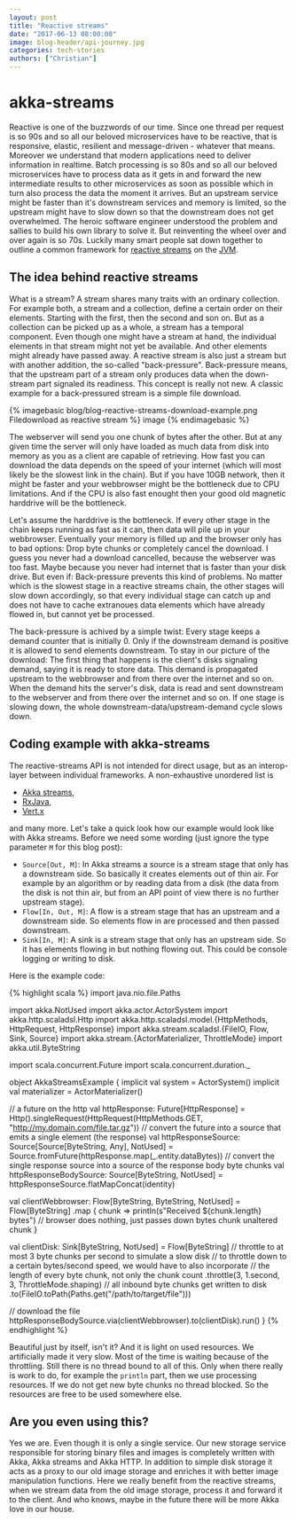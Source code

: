 ```yaml
---
layout: post
title: "Reactive streams"
date: "2017-06-13 08:00:00"
image: blog-header/api-journey.jpg
categories: tech-stories
authors: ["Christian"]
---
```


# akka-streams

Reactive is one of the buzzwords of our time.
Since one thread per request is so 90s and so all our beloved microservices have to be reactive, that is responsive, elastic, resilient and message-driven - whatever that means.
Moreover we understand that modern applications need to deliver information in realtime.
Batch processing is so 80s and so all our beloved microservices have to process data as it gets in and forward the new intermediate results to other microservices as soon as possible which in turn also process the data the moment it arrives.
But an upstream service might be faster than it's downstream services and memory is limited, so the upstream might have to slow down so that the downstream does not get overwhelmed.
The heroic software engineer understood the problem and sallies to build his own library to solve it.
But reinventing the wheel over and over again is so 70s.
Luckily many smart people sat down together to outline a common framework for [reactive streams][reactive-streams] on the [JVM][java].

## The idea behind reactive streams

What is a stream? A stream shares many traits with an ordinary collection.
For example both, a stream and a collection, define a certain order on their elements.
Starting with the first, then the second and son on.
But as a collection can be picked up as a whole, a stream has a temporal component.
Even though one might have a stream at hand, the individual elements in that stream might not yet be available.
And other elements might already have passed away.
A reactive stream is also just a stream but with another addition, the so-called "back-pressure".
Back-pressure means, that the upstream part of a stream only produces data when the down-stream part signaled its readiness.
This concept is really not new.
A classic example for a back-pressured stream is a simple file download.

{% imagebasic blog/blog-reactive-streams-download-example.png Filedownload as reactive stream %} image {% endimagebasic %}

The webserver will send you one chunk of bytes after the other.
But at any given time the server will only have loaded as much data from disk into memory as you as a client are capable of retrieving.
How fast you can download the data depends on the speed of your internet (which will most likely be the slowest link in the chain).
But if you have 10GB network, then it might be faster and your webbrowser might be the bottleneck due to CPU limitations.
And if the CPU is also fast enought then your good old magnetic harddrive will be the bottleneck.

Let's assume the harddrive is the bottleneck.
If every other stage in the chain keeps running as fast as it can, then data will pile up in your webbrowser.
Eventually your memory is filled up and the browser only has to bad options: Drop byte chunks or completely cancel the download.
I guess you never had a download cancelled, because the webserver was too fast.
Maybe because you never had internet that is faster than your disk drive.
But even if: Back-pressure prevents this kind of problems.
No matter which is the slowest stage in a reactive streams chain, the other stages will slow down accordingly, so that every individual stage can catch up and does not have to cache extranoues data elements which have already flowed in, but cannot yet be processed.

The back-pressure is achived by a simple twist: Every stage keeps a demand counter that is initially 0.
Only if the downstream demand is positive it is allowed to send elements downstream.
To stay in our picture of the download: The first thing that happens is the client's disks signaling demand, saying it is ready to store data.
This demand is propagated upstream to the webbrowser and from there over the internet and so on.
When the demand hits the server's disk, data is read and sent downstream to the webserver and from there over the internet and so on.
If one stage is slowing down, the whole downstream-data/upstream-demand cycle slows down.

## Coding example with akka-streams

The reactive-streams API is not intended for direct usage, but as an interop-layer between individual frameworks.
A non-exhaustive unordered list is

* [Akka streams][akka-streams],
* [RxJava][rx-java],
* [Vert.x][vertx]

and many more.
Let's take a quick look how our example would look like with Akka streams.
Before we need some wording (just ignore the type parameter `M` for this blog post):

* `Source[Out, M]`: In Akka streams a source is a stream stage that only has a downstream side.
  So basically it creates elements out of thin air.
  For example by an algorithm or by reading data from a disk (the data from the disk is not thin air, but from an API point of view there is no further upstream stage).
* `Flow[In, Out, M]`: A flow is a stream stage that has an upstream and a downstream side.
  So elements flow in are processed and then passed downstream.
* `Sink[In, M]`: A sink is a stream stage that only has an upstream side.
  So it has elements flowing in but nothing flowing out.
  This could be console logging or writing to disk.

Here is the example code:

{% highlight scala %}
import java.nio.file.Paths

import akka.NotUsed
import akka.actor.ActorSystem
import akka.http.scaladsl.Http
import akka.http.scaladsl.model.{HttpMethods, HttpRequest, HttpResponse}
import akka.stream.scaladsl.{FileIO, Flow, Sink, Source}
import akka.stream.{ActorMaterializer, ThrottleMode}
import akka.util.ByteString

import scala.concurrent.Future
import scala.concurrent.duration._

object AkkaStreamsExample {
  implicit val system = ActorSystem()
  implicit val materializer = ActorMaterializer()

  // a future on the http
  val httpResponse: Future[HttpResponse] = Http().singleRequest(HttpRequest(HttpMethods.GET, "http://my.domain.com/file.tar.gz"))
  // convert the future into a source that emits a single element (the response)
  val httpResponseSource: Source[Source[ByteString, Any], NotUsed] = Source.fromFuture(httpResponse.map(_.entity.dataBytes))
  // convert the single response source into a source of the response body byte chunks
  val httpResponseBodySource: Source[ByteString, NotUsed] = httpResponseSource.flatMapConcat(identity)

  val clientWebbrowser: Flow[ByteString, ByteString, NotUsed] =
    Flow[ByteString]
      .map { chunk =>
        println(s"Received ${chunk.length} bytes")
        // browser does nothing, just passes down bytes chunk unaltered
        chunk
      }

  val clientDisk: Sink[ByteString, NotUsed] =
    Flow[ByteString]
      // throttle to at most 3 byte chunks per second to simulate a slow disk
      // to throttle down to a certain bytes/second speed, we would have to also incorporate
      // the length of every byte chunk, not only the chunk count
      .throttle(3, 1.second, 3, ThrottleMode.shaping)
      // all inbound byte chunks get written to disk
      .to(FileIO.toPath(Paths.get("/path/to/target/file")))

  // download the file
  httpResponseBodySource.via(clientWebbrowser).to(clientDisk).run()
}
{% endhighlight %}

Beautiful just by itself, isn't it? And it is light on used resources.
We artificially made it very slow.
Most of the time is waiting because of the throttling.
Still there is no thread bound to all of this.
Only when there really is work to do, for example the `println` part, then we use processing resources.
If we do not get new byte chunks no thread blocked.
So the resources are free to be used somewhere else.

## Are you even using this?

Yes we are.
Even though it is only a single service.
Our new storage service responsible for storing binary files and images is completely written with Akka, Akka streams and Akka HTTP.
In addition to simple disk storage it acts as a proxy to our old image storage and enriches it with better image manipulation functions.
Here we really benefit from the reactive streams, when we stream data from the old image storage, process it and forward it to the client.
And who knows, maybe in the future there will be more Akka love in our house.

[reactive-streams]: http://www.reactive-streams.org/
[java]: https://www.java.com/
[akka-streams]: http://doc.akka.io/docs/akka/current/scala/stream/
[rx-java]: https://github.com/ReactiveX/RxJava
[vertx]: http://vertx.io/
